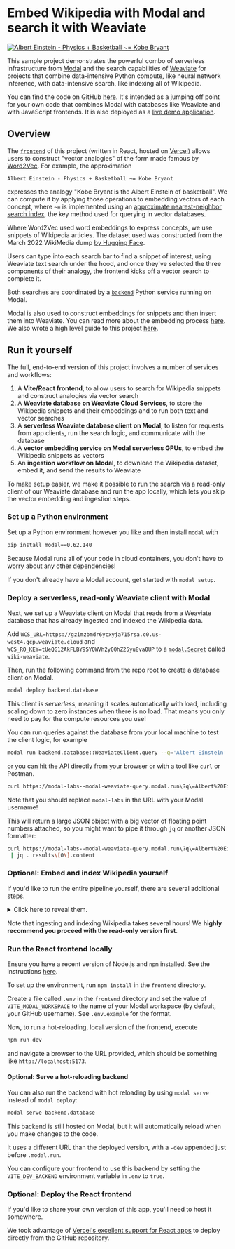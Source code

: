 # Embed Wikipedia with Modal and search it with Weaviate

[![Albert Einstein - Physics + Basketball ~= Kobe Bryant](https://vector-analogies-wikipedia.vercel.app/einstein-bryant.png)](https://vector-analogies-wikipedia.vercel.app/)

This sample project demonstrates the powerful combo of serverless infrastructure from [Modal](https://modal.com)
and the search capabilities of [Weaviate](https://weaviate.io)
for projects that combine data-intensive Python compute, like neural network inference,
with data-intensive search, like indexing all of Wikipedia.

You can find the code on GitHub [here](https://github.com/modal-labs/vector-analogies-wikipedia).
It's intended as a jumping off point for your own code that combines
Modal with databases like Weaviate and with JavaScript frontends.
It is also deployed as a [live demo application](https://vector-analogies-wikipedia.vercel.app/).

## Overview

The [`frontend`](https://github.com/modal-labs/vector-analogies-wikipedia/tree/main/frontend)
of this project (written in React, hosted on [Vercel](https://vercel.com))
allows users to construct "vector analogies" of the form made famous by [Word2Vec](https://arxiv.org/abs/1301.3781).
For example, the approximation

```
Albert Einstein - Physics + Basketball ~= Kobe Bryant
```

expresses the analogy "Kobe Bryant is the Albert Einstein of basketball".
We can compute it by applying those operations to embedding vectors of each concept,
where `~=` is implemented using an
[approximate nearest-neighbor search index](https://weaviate.io/developers/weaviate/concepts/indexing),
the key method used for querying in vector databases.

Where Word2Vec used word embeddings to express concepts, we use snippets of Wikipedia articles.
The dataset used was constructed from the March 2022 WikiMedia dump [by Hugging Face](https://huggingface.co/datasets/wikipedia).

Users can type into each search bar to find a snippet of interest,
using Weaviate text search under the hood,
and once they've selected the three components of their analogy,
the frontend kicks off a vector search to complete it.

Both searches are coordinated by a [`backend`](https://github.com/modal-labs/vector-analogies-wikipedia/tree/main/backend) Python service running on Modal.

Modal is also used to construct embeddings for snippets and then insert them into Weaviate.
You can read more about the embedding process [here](https://modal.com/blog/embedding-wikipedia).
We also wrote a high level guide to this project [here](https://weaviate.io/blog/modal-and-weaviate).

## Run it yourself

The full, end-to-end version of this project involves a number of services and workflows:

1. A **Vite/React frontend**, to allow users to search for Wikipedia snippets and construct analogies via vector search
1. A **Weaviate database on Weaviate Cloud Services**, to store the Wikipedia snippets and their embeddings and to run both text and vector searches
1. A **serverless Weaviate database client on Modal**, to listen for requests from app clients, run the search logic, and communicate with the database
1. A **vector embedding service on Modal serverless GPUs**, to embed the Wikipedia snippets as vectors
1. An **ingestion workflow on Modal**, to download the Wikipedia dataset, embed it, and send the results to Weaviate

To make setup easier, we make it possible to run the search via a read-only client
of our Weaviate database and run the app locally,
which lets you skip the vector embedding and ingestion steps.

### Set up a Python environment

Set up a Python environment however you like and then install `modal` with

```bash
pip install modal==0.62.140
```

Because Modal runs all of your code in cloud containers, you don't have to worry
about any other dependencies!

If you don't already have a Modal account, get started with
`modal setup`.

### Deploy a serverless, read-only Weaviate client with Modal

Next, we set up a Weaviate client on Modal that reads from a Weaviate database
that has already ingested and indexed the Wikipedia data.

Add `WCS_URL=https://gzimzbmdr6ycxyja715rsa.c0.us-west4.gcp.weaviate.cloud` and `WCS_RO_KEY=tUeQG12AkFLBY9SYOWVh2y00hZ25yu8va0UP` to a [`modal.Secret`](https://modal.com/docs/guide/secrets) called `wiki-weaviate`.

Then, run the following command from the repo root to create a database client on Modal.

```bash
modal deploy backend.database
```

This client is _serverless_, meaning it scales automatically with load,
including scaling down to zero instances when there is no load.
That means you only need to pay for the compute resources you use!

You can run queries against the database from your local machine
to test the client logic, for example

```bash
modal run backend.database::WeaviateClient.query --q='Albert Einstein'
```

or you can hit the API directly from your browser or with a tool like `curl` or Postman.

```bash
curl https://modal-labs--modal-weaviate-query.modal.run\?q\=Albert%20Einstein
```

Note that you should replace `modal-labs` in the URL with your Modal username!

This will return a large JSON object with a big vector of floating point numbers attached,
so you might want to pipe it through `jq` or another JSON formatter:

```bash
curl https://modal-labs--modal-weaviate-query.modal.run\?q\=Albert%20Einstein \
 | jq . results\[0\].content
```

### Optional: Embed and index Wikipedia yourself

If you'd like to run the entire pipeline yourself, there are several additional steps.

<details>
<summary> Click here to reveal them.
</summary>

1. Set up a Weaviate database instance via [Weaviate Cloud Services](https://weaviate.io/developers/weaviate/installation/weaviate-cloud-services).

2. Add your `WCS_URL`, `WCS_ADMIN_KEY`, and `WCS_RO_KEY` key to the `wiki-weaviate` [`modal.Secret`](https://modal.com/docs/guide/secrets).

3. Redeploy the new write-authorized Weaviate client for your instance with `modal deploy backend.database`.

4. Download the Wikipedia dataset from [Hugging Face](https://huggingface.co/datasets/wikipedia) with `modal run backend.download`. This step takes five to ten minutes.

5. Deploy the (serverless) vector embedding service with `modal deploy backend.vectors`.

6. Embed the dataset and send the results to Weaviate by invoking `modal run backend.ingest`. This can take several hours. Use the `--down-scale` option to reduce the fraction of the data you ingest. Ten percent (`--downscale=0.1`) is enough to get fair results, and 1% or 0.1% will do in a pinch.

</details>

Note that ingesting and indexing Wikipedia takes several hours!
We **highly recommend you proceed with the read-only version first**.

### Run the React frontend locally

Ensure you have a recent version of Node.js and `npm` installed.
See the instructions [here](https://docs.npmjs.com/downloading-and-installing-node-js-and-npm).

To set up the environment, run `npm install` in the `frontend` directory.

Create a file called `.env` in the `frontend` directory and set the value of `VITE_MODAL_WORKSPACE` to the name of your Modal workspace (by default, your GitHub username). See `.env.example` for the format.

Now, to run a hot-reloading, local version of the frontend, execute

```bash
npm run dev
```

and navigate a browser to the URL provided, which should be something like
`http://localhost:5173`.

#### Optional: Serve a hot-reloading backend

You can also run the backend with hot reloading
by using `modal serve` instead of `modal deploy`:

```bash
modal serve backend.database
```

This backend is still hosted on Modal,
but it will automatically reload when you make changes to the code.

It uses a different URL than the deployed version,
with a `-dev` appended just before `.modal.run`.

You can configure your frontend to use this backend by
setting the `VITE_DEV_BACKEND` environment variable in `.env` to `true`.

### Optional: Deploy the React frontend

If you'd like to share your own version of this app, you'll need to host it somewhere.

We took advantage of
[Vercel's excellent support for React apps](https://vercel.com/guides/deploying-react-with-vercel)
to deploy directly from the GitHub repository.
